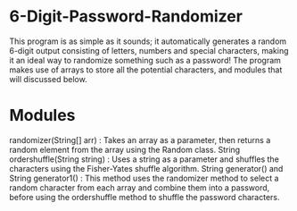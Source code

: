 # 6-Digit-Password-Randomizer
This program is as simple as it sounds; it automatically generates a random 6-digit output consisting of letters, numbers and special characters, making it an ideal way to randomize something such as a password! The program makes use of arrays to store all the potential characters, and modules that will discussed below.
# Modules
randomizer(String[] arr)                    : Takes an array as a parameter, then returns a random element from the array using the Random class.
String ordershuffle(String string)          : Uses a string as a parameter and shuffles the characters using the Fisher-Yates shuffle algorithm.
String generator() and String generator1()  : This method uses the randomizer method to select a random character from each array and combine them into a password, before using the ordershuffle method to shuffle the password characters.
